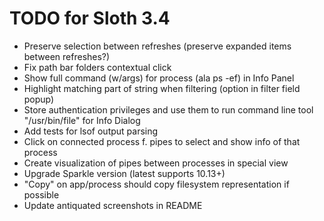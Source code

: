 # TODO for Sloth 3.4

* Preserve selection between refreshes (preserve expanded items between refreshes?)
* Fix path bar folders contextual click
* Show full command (w/args) for process (ala ps -ef) in Info Panel
* Highlight matching part of string when filtering (option in filter field popup)
* Store authentication privileges and use them to run command line tool "/usr/bin/file" for Info Dialog
* Add tests for lsof output parsing
* Click on connected process f. pipes to select and show info of that process
* Create visualization of pipes between processes in special view
* Upgrade Sparkle version (latest supports 10.13+)
* "Copy" on app/process should copy filesystem representation if possible
* Update antiquated screenshots in README
